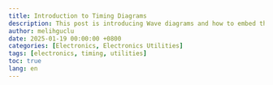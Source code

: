 ```yaml
---
title: Introduction to Timing Diagrams
description: This post is introducing Wave diagrams and how to embed them
author: melihguclu
date: 2025-01-19 00:00:00 +0800
categories: [Electronics, Electronics Utilities]
tags: [electronics, timing, utilities]
toc: true
lang: en
---
```


